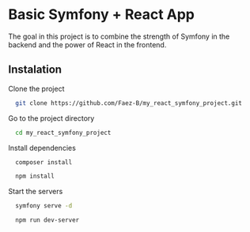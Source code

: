 
# Basic Symfony + React App

The goal in this project is to combine the strength of Symfony in the backend and the power of React in the frontend.
## Instalation

Clone the project

```bash
  git clone https://github.com/Faez-B/my_react_symfony_project.git
```

Go to the project directory

```bash
  cd my_react_symfony_project
```

Install dependencies

```bash
  composer install
```
```bash
  npm install
```

Start the servers

```bash
  symfony serve -d
```
```bash
  npm run dev-server
```

